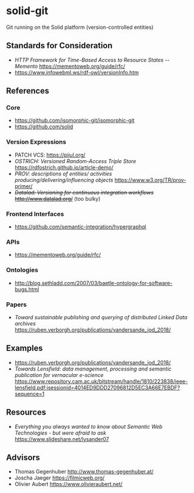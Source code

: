 # solid-git
Git running on the Solid platform (version-controlled entities)

## Standards for Consideration
- *HTTP Framework for Time-Based Access to Resource States -- Memento* https://mementoweb.org/guide/rfc/
- https://www.infowebml.ws/rdf-owl/versionInfo.htm

## References

### Core 
- https://github.com/isomorphic-git/isomorphic-git
- https://github.com/solid

### Version Expressions
- PATCH VCS: https://pijul.org/
- *OSTRICH: Versioned Random-Access Triple Store* https://rdfostrich.github.io/article-demo/
- *PROV: descriptions of entities/ activities producing/delivering/influencing objects*  https://www.w3.org/TR/prov-primer/
- ~~*Datalad: Versioning for continuous integration workflows* http://www.datalad.org/~~ (too bulky)

### Frontend Interfaces
- https://github.com/semantic-integration/hypergraphql

### APIs
- https://mementoweb.org/guide/rfc/

### Ontologies
- http://blog.sethladd.com/2007/03/baetle-ontology-for-software-bugs.html

### Papers
- *Toward sustainable publishing and querying of distributed Linked Data archives* <https://ruben.verborgh.org/publications/vandersande_jod_2018/>

## Examples
- https://ruben.verborgh.org/publications/vandersande_jod_2018/
- *Towards Lensfield: data management, processing and semantic publication
for vernacular e-science* https://www.repository.cam.ac.uk/bitstream/handle/1810/223838/ieee-lensfield.pdf;jsessionid=4014ED9DDD27096812D5EC3A66E7EBDF?sequence=1

## Resources
- *Everything you always wanted to know about Semantic Web Technologies - but were afraid to ask* <https://www.slideshare.net/lysander07>

## Advisors
- Thomas Gegenhuber <http://www.thomas-gegenhuber.at/>
- Joscha Jaeger <https://filmicweb.org/>
- Olivier Aubert <https://www.olivieraubert.net/>
